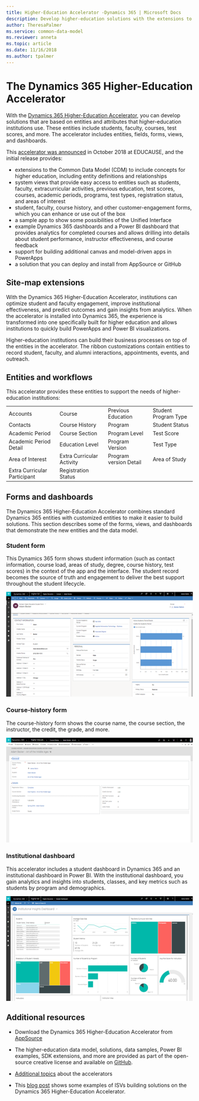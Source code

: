 ```yaml
---
title: Higher-Education Accelerator -Dynamics 365 | Microsoft Docs
description: Develop higher-education solutions with the extensions to the Common Data Model and the built-in forms, views, and dashboards of the Dynamics 365 Higher-Education Accelerator.
author: TheresaPalmer
ms.service: common-data-model
ms.reviewer: anneta
ms.topic: article
ms.date: 11/16/2018
ms.author: tpalmer
---
```


# The Dynamics 365 Higher-Education Accelerator

With the [Dynamics 365 Higher-Education Accelerator](https://appsource.microsoft.com/product/dynamics-365/mshied.highereducationcommondatamodel?tab=Overview), you can develop solutions that are based on entities and attributes that higher-education institutions use. These entities include students, faculty, courses, test scores, and more. The accelerator includes entities, fields, forms, views, and dashboards.

This [accelerator was announced](https://educationblog.microsoft.com/2018/10/transforming-higher-education-to-address-the-skills-gap/) in October 2018 at EDUCAUSE, and the initial release provides:

- extensions to the Common Data Model (CDM) to include concepts for higher education, including entity definitions and relationships
- system views that provide easy access to entities such as students, faculty, extracurricular activities, previous education, test scores, courses, academic periods, programs, test types, registration status, and areas of interest
- student, faculty, course history, and other customer-engagement forms, which you can enhance or use out of the box
- a sample app to show some possibilities of the Unified Interface
- example Dynamics 365 dashboards and a Power BI dashboard that provides analytics for completed courses and allows drilling into details about student performance, instructor effectiveness, and course feedback
- support for building additional canvas and model-driven apps in PowerApps
- a solution that you can deploy and install from AppSource or GitHub

## Site-map extensions

With the Dynamics 365 Higher-Education Accelerator, institutions can optimize student and faculty engagement, improve institutional effectiveness, and predict outcomes and gain insights from analytics. When the accelerator is installed into Dynamics 365, the experience is transformed into one specifically built for higher education and allows institutions to quickly build PowerApps and Power BI visualizations.

Higher-education institutions can build their business processes on top of the entities in the accelerator. The ribbon customizations contain entities to record student, faculty, and alumni interactions, appointments, events, and outreach.

## Entities and workflows

This accelerator provides these entities to support the needs of higher-education institutions:

| | | | |
| ------- | -----------------|------------------| ------------|
|Accounts |Course |Previous Education |Student Program Type|
|Contacts |Course History |Program |Student Status|
|Academic Period |Course Section |Program Level |Test Score|
|Academic Period Detail |Education Level |Program Version |Test Type|
|Area of Interest |Extra Curricular Activity| Program version Detail |Area of Study|
|Extra Curricular Participant |Registration Status |

## Forms and dashboards

The Dynamics 365 Higher-Education Accelerator combines standard Dynamics 365 entities with customized entities to make it easier to build solutions. This section describes some of the forms, views, and dashboards that demonstrate the new entities and the data model.

### Student form

This Dynamics 365 form shows student information (such as contact information, course load, areas of study, degree, course history, test scores) in the context of the app and the interface. The student record becomes the source of truth and engagement to deliver the best support throughout the student lifecycle.

![Student form](media/hied-student.png)

### Course-history form

The course-history form shows the course name, the course section, the instructor, the credit, the grade, and more.

![Course history form](media/hied-coursehistory.png)

### Institutional dashboard

This accelerator includes a student dashboard in Dynamics 365 and an institutional dashboard in Power BI. With the institutional dashboard, you gain analytics and insights into students, classes, and key metrics such as students by program and demographics.

![Institutional dashboards](media/hied-dashboard.png)

## Additional resources

- Download the Dynamics 365 Higher-Education Accelerator from [AppSource](https://appsource.microsoft.com/product/dynamics-365/mshied.highereducationcommondatamodel?tab=Overview)

- The higher-education data model, solutions, data samples, Power BI examples, SDK extensions, and more are provided as part of the open-source creative license and available on [GitHub](https://github.com/microsoft/Industry-Accelerator-Education/tree/master/samplecode/analytics).

- [Additional topics](https://community.dynamics.com/365/b/dynamics365isvsuccess/archive/2018/08/01/dynamics-365-brings-industry-focus-through-the-microsoft-power-platform-and-solution-accelerators) about the accelerators

- This [blog post](https://community.dynamics.com/365/b/dynamics365isvsuccess/archive/2018/10/30/early-isvs-building-on-the-new-higher-education-accelerator-and-the-microsoft-power-platform) shows some examples of ISVs building solutions on the Dynamics 365 Higher-Education Accelerator.
